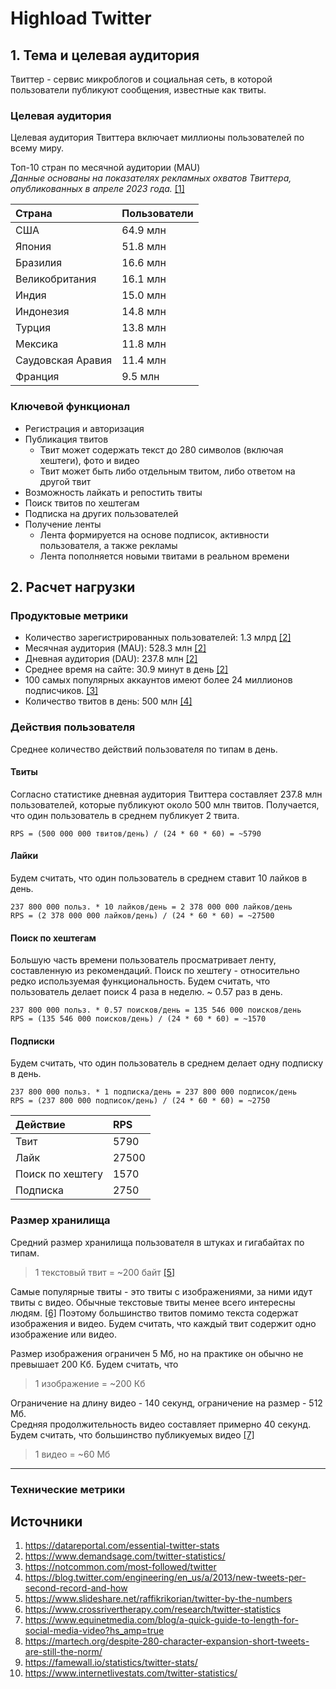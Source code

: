 # Highload Twitter

## 1. Тема и целевая аудитория
Твиттер - сервис микроблогов и социальная сеть, в которой пользователи публикуют сообщения, известные как твиты.

### Целевая аудитория

Целевая аудитория Твиттера включает миллионы пользователей по всему миру.  

Топ-10 стран по месячной аудитории (MAU)  
_Данные основаны на показателях рекламных охватов Твиттера, опубликованных в апреле 2023 года._ [[1]](https://datareportal.com/essential-twitter-stats)

| Страна            | Пользователи |
|:------------------|:-------------|
| США               | 64.9 млн     |
| Япония            | 51.8 млн     |
| Бразилия          | 16.6 млн     |
| Великобритания    | 16.1 млн     |
| Индия             | 15.0 млн     |
| Индонезия         | 14.8 млн     |
| Турция            | 13.8 млн     |
| Мексика           | 11.8 млн     |
| Саудовская Аравия | 11.4 млн     |
| Франция           | 9.5 млн      |

### Ключевой функционал
- Регистрация и авторизация
- Публикация твитов
  - Твит может содержать текст до 280 символов (включая хештеги), фото и видео
  - Твит может быть либо отдельным твитом, либо ответом на другой твит
- Возможность лайкать и репостить твиты
- Поиск твитов по хештегам
- Подписка на других пользователей
- Получение ленты
  - Лента формируется на основе подписок, активности пользователя, а также рекламы
  - Лента пополняется новыми твитами в реальном времени

## 2. Расчет нагрузки

### Продуктовые метрики

- Количество зарегистрированных пользователей: 1.3 млрд [[2]](https://www.demandsage.com/twitter-statistics/)
- Месячная аудитория (MAU): 528.3 млн [[2]](https://www.demandsage.com/twitter-statistics/)
- Дневная аудитория (DAU): 237.8 млн [[2]](https://www.demandsage.com/twitter-statistics/)
- Среднее время на сайте: 30.9 минут в день [[2]](https://www.demandsage.com/twitter-statistics/)
- 100 самых популярных аккаунтов имеют более 24 миллионов подписчиков. [[3]](https://notcommon.com/most-followed/twitter)
- Количество твитов в день: 500 млн [[4]](https://blog.twitter.com/engineering/en_us/a/2013/new-tweets-per-second-record-and-how)

### Действия пользователя

Среднее количество действий пользователя по типам в день.

#### Твиты

Согласно статистике дневная аудитория Твиттера составляет 237.8 млн пользователей, которые публикуют около 500 млн твитов.
Получается, что один пользователь в среднем публикует 2 твита.
```
RPS = (500 000 000 твитов/день) / (24 * 60 * 60) = ~5790
```

#### Лайки
Будем считать, что один пользователь в среднем ставит 10 лайков в день.
```
237 800 000 польз. * 10 лайков/день = 2 378 000 000 лайков/день
RPS = (2 378 000 000 лайков/день) / (24 * 60 * 60) = ~27500
```

#### Поиск по хештегам
Большую часть времени пользователь просматривает ленту, составленную из рекомендаций.
Поиск по хештегу - относительно редко используемая функциональность.
Будем считать, что пользователь делает поиск 4 раза в неделю. ~ 0.57 раз в день.
```
237 800 000 польз. * 0.57 поисков/день = 135 546 000 поисков/день
RPS = (135 546 000 поисков/день) / (24 * 60 * 60) = ~1570
```

#### Подписки
Будем считать, что один пользователь в среднем делает одну подписку в день.
```
237 800 000 польз. * 1 подписка/день = 237 800 000 подписок/день
RPS = (237 800 000 подписок/день) / (24 * 60 * 60) = ~2750
```

| Действие         | RPS   |
|:-----------------|:------|
| Твит             | 5790  |
| Лайк             | 27500 |
| Поиск по хештегу | 1570  |
| Подписка         | 2750  |

### Размер хранилища
Средний размер хранилища пользователя в штуках и гигабайтах по типам.

> 1 текстовый твит = ~200 байт [[5]](https://www.slideshare.net/raffikrikorian/twitter-by-the-numbers)

Самые популярные твиты - это твиты с изображениями, за ними идут твиты с видео.
Обычные текстовые твиты менее всего интересны людям. [[6]](https://www.crossrivertherapy.com/research/twitter-statistics)
Поэтому большинство твитов помимо текста содержат изображения и видео.
Будем считать, что каждый твит содержит одно изображение или видео.  

Размер изображения ограничен 5 Мб, но на практике он обычно не превышает 200 Кб. Будем считать, что  
> 1 изображение = ~200 Кб

Ограничение на длину видео - 140 секунд, ограничение на размер - 512 Мб.  
Средняя продолжительность видео составляет примерно 40 секунд.
Будем считать, что большинство публикуемых видео
[[7]](https://www.equinetmedia.com/blog/a-quick-guide-to-length-for-social-media-video?hs_amp=true)

> 1 видео = ~60 Мб

---

### Технические метрики

## Источники
1. https://datareportal.com/essential-twitter-stats
2. https://www.demandsage.com/twitter-statistics/
3. https://notcommon.com/most-followed/twitter
4. https://blog.twitter.com/engineering/en_us/a/2013/new-tweets-per-second-record-and-how
5. https://www.slideshare.net/raffikrikorian/twitter-by-the-numbers
6. https://www.crossrivertherapy.com/research/twitter-statistics
7. https://www.equinetmedia.com/blog/a-quick-guide-to-length-for-social-media-video?hs_amp=true
8. https://martech.org/despite-280-character-expansion-short-tweets-are-still-the-norm/
9. https://famewall.io/statistics/twitter-stats/
10. https://www.internetlivestats.com/twitter-statistics/
